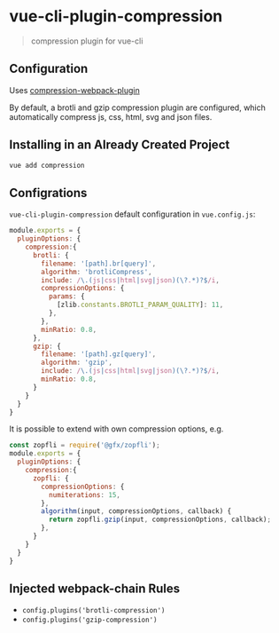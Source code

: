 # vue-cli-plugin-compression

> compression plugin for vue-cli

## Configuration

Uses [compression-webpack-plugin](https://github.com/webpack-contrib/compression-webpack-plugin)

By default, a brotli and gzip compression plugin are configured, which automatically compress js, css, html, svg and json files.

## Installing in an Already Created Project

``` sh
vue add compression
```


## Configrations

`vue-cli-plugin-compression` default configuration in `vue.config.js`:

```js
module.exports = {
  pluginOptions: {
    compression:{
      brotli: {
        filename: '[path].br[query]',
        algorithm: 'brotliCompress',
        include: /\.(js|css|html|svg|json)(\?.*)?$/i,
        compressionOptions: {
          params: {
            [zlib.constants.BROTLI_PARAM_QUALITY]: 11,
          },
        },
        minRatio: 0.8,
      },
      gzip: {
        filename: '[path].gz[query]',
        algorithm: 'gzip',
        include: /\.(js|css|html|svg|json)(\?.*)?$/i,
        minRatio: 0.8,
      }
    }
  }
}
```

It is possible to extend with own compression options, e.g.
```js
const zopfli = require('@gfx/zopfli');
module.exports = {
  pluginOptions: {
    compression:{
      zopfli: {
        compressionOptions: {
          numiterations: 15,
        },
        algorithm(input, compressionOptions, callback) {
          return zopfli.gzip(input, compressionOptions, callback);
        },
      }
    }
  }
}
```

## Injected webpack-chain Rules

- `config.plugins('brotli-compression')`
- `config.plugins('gzip-compression')`
